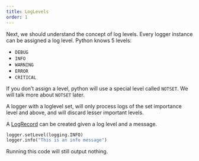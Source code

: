 ```yaml
---
title: LogLevels
order: 1
---
```


Next, we should understand the concept of log levels. Every logger instance can be assigned a log level. Python knows 5 levels:

- `DEBUG`
- `INFO`
- `WARNING`
- `ERROR`
- `CRITICAL`

If you don’t assign a level, python will use a special level called `NOTSET`. We will talk more about `NOTSET` later.

A logger with a loglevel set, will only process logs of the set importance level and above, and will discard lesser important levels.

A [LogRecord](https://docs.python.org/3/library/logging.html#logging.LogRecord) can be created given a log level and a message.

```python
logger.setLevel(logging.INFO)
logger.info("This is an info message")
```

Running this code will still output nothing.
